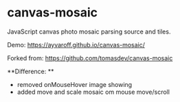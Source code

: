 # canvas-mosaic
JavaScript canvas photo mosaic parsing source and tiles.

Demo: https://ayvaroff.github.io/canvas-mosaic/

Forked from: https://github.com/tomasdev/canvas-mosaic

**Difference: **
- removed onMouseHover image showing
- added move and scale mosaic om mouse move/scroll

